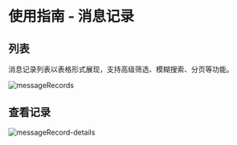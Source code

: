 # 使用指南 - 消息记录

## 列表
消息记录列表以表格形式展现，支持高级筛选、模糊搜索、分页等功能。

![messageRecords](http://cdn.masastack.com/stack/doc/mc/messageRecords.png)

## 查看记录
![messageRecord-details](http://cdn.masastack.com/stack/doc/mc/messageRecord-details.png)